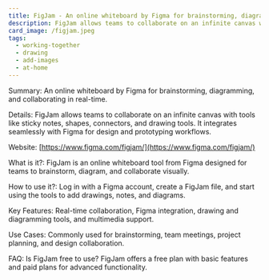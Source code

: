 ```yaml
---
title: FigJam - An online whiteboard by Figma for brainstorming, diagramming, and collaborating in real-time.
description: FigJam allows teams to collaborate on an infinite canvas with tools like sticky notes, shapes, connectors, and drawing tools. It integrates seamlessly with Figma for design and prototyping workflows.
card_image: /figjam.jpeg
tags:
  - working-together
  - drawing
  - add-images
  - at-home
---
```


Summary: An online whiteboard by Figma for brainstorming, diagramming, and collaborating in real-time.

Details: FigJam allows teams to collaborate on an infinite canvas with tools like sticky notes, shapes, connectors, and drawing tools. It integrates seamlessly with Figma for design and prototyping workflows.

Website: [https://www.figma.com/figjam/](https://www.figma.com/figjam/)

What is it?: FigJam is an online whiteboard tool from Figma designed for teams to brainstorm, diagram, and collaborate visually.

How to use it?: Log in with a Figma account, create a FigJam file, and start using the tools to add drawings, notes, and diagrams.

Key Features: Real-time collaboration, Figma integration, drawing and diagramming tools, and multimedia support.

Use Cases: Commonly used for brainstorming, team meetings, project planning, and design collaboration.

FAQ: Is FigJam free to use? FigJam offers a free plan with basic features and paid plans for advanced functionality.
